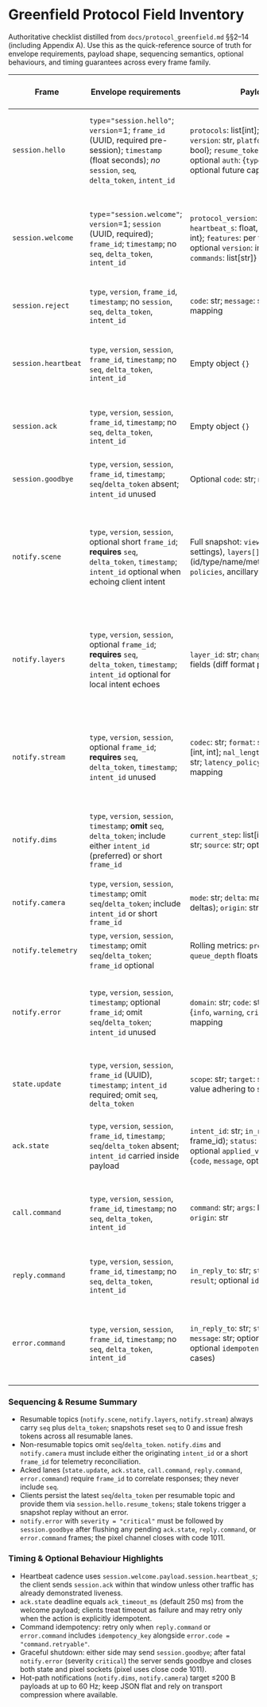 # Greenfield Protocol Field Inventory

Authoritative checklist distilled from `docs/protocol_greenfield.md` §§2–14 (including Appendix A). Use this as the quick-reference source of truth for envelope requirements, payload shape, sequencing semantics, optional behaviours, and timing guarantees across every frame family.

| Frame | Envelope requirements | Payload schema | Resumability / sequencing | Optional behaviours & notes |
|-------|-----------------------|----------------|---------------------------|-----------------------------|
| `session.hello` | `type`=`"session.hello"`; `version`=1; `frame_id` (UUID, required pre-session); `timestamp` (float seconds); *no* `session`, `seq`, `delta_token`, `intent_id` | `protocols`: list[int]; `client`: {`name`: str, `version`: str, `platform`: str}; `features`: {topic: bool}; `resume_tokens`: {topic: str or null}; optional `auth`: {`type`: str, token/mtls fields}; optional future capability flags | Not resumable; sequencing unused. `frame_id` used purely for observability. | Client may omit unsupported features; resume tokens ignored when topic disabled; auth optional by deployment. |
| `session.welcome` | `type`=`"session.welcome"`; `version`=1; `session` (UUID, required); `frame_id`; `timestamp`; no `seq`, `delta_token`, `intent_id` | `protocol_version`: int; `session`: {`id`: UUID, `heartbeat_s`: float, optional `ack_timeout_ms`: int}; `features`: per topic {`enabled`: bool, optional `version`: int, `resume`: bool, optional `commands`: list[str]} | Not resumable; establishes baseline. Server emits notify snapshot(s) immediately after. | Advertised features govern downstream lanes; clients must honour downgrades and `ack_timeout_ms`. |
| `session.reject` | `type`, `version`, `frame_id`, `timestamp`; no `session`, `seq`, `delta_token`, `intent_id` | `code`: str; `message`: str; optional `details`: mapping | Not resumable. | Final frame on handshake failure; socket closes immediately. |
| `session.heartbeat` | `type`, `version`, `session`, `frame_id`, `timestamp`; no `seq`, `delta_token`, `intent_id` | Empty object `{}` | Not resumable; cadence = `heartbeat_s`. | Server sends periodically; triggers client `session.ack` unless other traffic already proves liveness. |
| `session.ack` | `type`, `version`, `session`, `frame_id`, `timestamp`; no `seq`, `delta_token`, `intent_id` | Empty object `{}` | Not resumable. | Sent by client when no other frames were emitted during heartbeat window. |
| `session.goodbye` | `type`, `version`, `session`, `frame_id`, `timestamp`; `seq`/`delta_token` absent; `intent_id` unused | Optional `code`: str; `message`: str; `reason`: str | Not resumable. | Used for graceful shutdown or after fatal faults; server sends before closing sockets. |
| `notify.scene` | `type`, `version`, `session`, optional short `frame_id`; **requires** `seq`, `delta_token`, `timestamp`; `intent_id` optional when echoing client intent | Full snapshot: `viewer` (dims, camera, settings), `layers[]` (id/type/name/metadata/render/multiscale), `policies`, ancillary sections per spec | Resumable baseline. Snapshots use `seq = 0`; issuing snapshot resets `seq`/token for all resumable topics. | Must be first notify after welcome; clients discard cached tokens when new snapshot appears. |
| `notify.layers` | `type`, `version`, `session`, optional `frame_id`; **requires** `seq`, `delta_token`, `timestamp`; `intent_id` optional for local intent echoes | `layer_id`: str; `changes`: mapping of mutated fields (diff format per layer type) | Resumable ring buffer (≥512 deltas or 5 min). `seq` increments per delta; reset follows new snapshot epoch. | If resume token stale, server replays snapshot then current deltas; clients track tokens per topic. |
| `notify.stream` | `type`, `version`, `session`, optional `frame_id`; **requires** `seq`, `delta_token`, `timestamp`; `intent_id` unused | `codec`: str; `format`: str; `fps`: float; `frame_size`: [int, int]; `nal_length_size`: int; `avcc`: base64 str; `latency_policy`: mapping; `vt_hint`: mapping | Resumable (latest config). `seq` increments on changes; resets with new snapshot epoch. | Payload is authoritative stream config; optional fields defined in schema. |
| `notify.dims` | `type`, `version`, `session`, `timestamp`; **omit** `seq`, `delta_token`; include either `intent_id` (preferred) or short `frame_id` | `current_step`: list[int]; `ndisplay`: int; `mode`: str; `source`: str; optional `intent_id`: str | Non-resumable hot path. | When server cannot link to intent, it emits short `frame_id`; reconnect relies on notify.scene baseline. |
| `notify.camera` | `type`, `version`, `session`, `timestamp`; omit `seq`/`delta_token`; include `intent_id` or short `frame_id` | `mode`: str; `delta`: mapping (orbit/pan/zoom deltas); `origin`: str; optional `intent_id`: str | Non-resumable hot path. | Target payload ≤200 B; clients reconcile using `intent_id` when present. |
| `notify.telemetry` | `type`, `version`, `session`, `timestamp`; omit `seq`/`delta_token`; `frame_id` optional | Rolling metrics: `presenter`, `decode`, `queue_depth` floats | Non-resumable diagnostic lane. | Clients may drop when disabled; high-frequency stream. |
| `notify.error` | `type`, `version`, `session`, `timestamp`; optional `frame_id`; omit `seq`/`delta_token`; `intent_id` unused | `domain`: str; `code`: str; `message`: str; `severity`: {`info`, `warning`, `critical`}; optional `context`: mapping | Non-resumable. | Severity `critical` requires `session.goodbye` and coordinated shutdown; lower severities allow continued operation. |
| `state.update` | `type`, `version`, `session`, `frame_id` (UUID), `timestamp`; `intent_id` required; omit `seq`, `delta_token` | `scope`: str; `target`: str; `key`: str; `value`: JSON value adhering to scope schema | Acked lane; no sequencing. | Client retries only when documented idempotent; payload excludes legacy `extras`/`controls`. |
| `ack.state` | `type`, `version`, `session`, `frame_id`, `timestamp`; `seq`/`delta_token` absent; `intent_id` carried inside payload | `intent_id`: str; `in_reply_to`: str (state frame_id); `status`: {`accepted`,`rejected`}; optional `applied_value`; on rejection `error`: {`code`, `message`, optional `details`} | Ack lane; no sequencing. | Must arrive within `ack_timeout_ms` (default 250 ms) from welcome; missing ack treated as failure. |
| `call.command` | `type`, `version`, `session`, `frame_id`, `timestamp`; no `seq`, `delta_token`, `intent_id` | `command`: str; `args`: list; `kwargs`: dict; optional `origin`: str | Command lane; no sequencing. | Non-idempotent unless reply/error includes `idempotency_key`; server validates command against feature catalogue. |
| `reply.command` | `type`, `version`, `session`, `frame_id`, `timestamp`; no `seq`, `delta_token`, `intent_id` | `in_reply_to`: str; `status`="ok"; optional `result`; optional `idempotency_key` | Ack lane; no sequencing. | Emits even when `result` is null; resulting state still flows through notify lanes. |
| `error.command` | `type`, `version`, `session`, `frame_id`, `timestamp`; no `seq`, `delta_token`, `intent_id` | `in_reply_to`: str; `status`="error"; `code`: str; `message`: str; optional `details`: mapping; optional `idempotency_key` (for retryable cases) | Ack lane; no sequencing. | Codes include `command.forbidden`, `command.not_found`, `command.retryable`; server flushes outstanding replies before fatal shutdown. |

### Sequencing & Resume Summary

- Resumable topics (`notify.scene`, `notify.layers`, `notify.stream`) always carry `seq` plus `delta_token`; snapshots reset `seq` to 0 and issue fresh tokens across all resumable lanes.
- Non-resumable topics omit `seq`/`delta_token`. `notify.dims` and `notify.camera` must include either the originating `intent_id` or a short `frame_id` for telemetry reconciliation.
- Acked lanes (`state.update`, `ack.state`, `call.command`, `reply.command`, `error.command`) require `frame_id` to correlate responses; they never include `seq`.
- Clients persist the latest `seq`/`delta_token` per resumable topic and provide them via `session.hello.resume_tokens`; stale tokens trigger a snapshot replay without an error.
- `notify.error` with `severity = "critical"` must be followed by `session.goodbye` after flushing any pending `ack.state`, `reply.command`, or `error.command` frames; the pixel channel closes with code 1011.

### Timing & Optional Behaviour Highlights

- Heartbeat cadence uses `session.welcome.payload.session.heartbeat_s`; the client sends `session.ack` within that window unless other traffic has already demonstrated liveness.
- `ack.state` deadline equals `ack_timeout_ms` (default 250 ms) from the welcome payload; clients treat timeout as failure and may retry only when the action is explicitly idempotent.
- Command idempotency: retry only when `reply.command` or `error.command` includes `idempotency_key` alongside `error.code = "command.retryable"`.
- Graceful shutdown: either side may send `session.goodbye`; after fatal `notify.error` (severity `critical`) the server sends goodbye and closes both state and pixel sockets (pixel uses close code 1011).
- Hot-path notifications (`notify.dims`, `notify.camera`) target ≤200 B payloads at up to 60 Hz; keep JSON flat and rely on transport compression where available.
